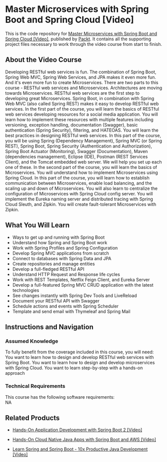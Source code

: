 # Master Microservices with Spring Boot and Spring Cloud [Video]
This is the code repository for [Master Microservices with Spring Boot and Spring Cloud [Video]](https://www.packtpub.com/application-development/learn-spring-and-spring-boot-10x-productive-java-development-video?utm_source=github&utm_medium=repository&utm_campaign=9781838648657), published by [Packt](https://www.packtpub.com/?utm_source=github). It contains all the supporting project files necessary to work through the video course from start to finish.
## About the Video Course
Developing RESTful web services is fun. The combination of Spring Boot, Spring Web MVC, Spring Web Services, and JPA makes it even more fun. And it's even more fun to create Microservices. There are two parts to this course - RESTful web services and Microservices. Architectures are moving towards Microservices. RESTful web services are the first step to developing great Microservices. Spring Boot, in combination with Spring Web MVC (also called Spring REST) makes it easy to develop RESTful web services. In the first part of the course, you will learn the basics of RESTful web services developing resources for a social media application. You will learn how to implement these resources with multiple features including versioning, exception handling, documentation (Swagger), basic authentication (Spring Security), filtering, and HATEOAS. You will learn the best practices in designing RESTful web services. In this part of the course, you will be using Spring (Dependency Management), Spring MVC (or Spring REST), Spring Boot, Spring Security (Authentication and Authorization), Spring Boot Actuator (Monitoring), Swagger (Documentation), Maven (dependencies management), Eclipse (IDE), Postman (REST Services Client), and the Tomcat embedded web server. We will help you set up each one of these. In the second part of the course, you will learn the basics of Microservices. You will understand how to implement Microservices using Spring Cloud. In this part of the course, you will learn how to establish communication between Microservices, enable load balancing, and the scaling up and down of Microservices. You will also learn to centralize the configuration of Microservices with Spring Cloud config server. You will implement the Eureka naming server and distributed tracing with Spring Cloud Sleuth, and Zipkin. You will create fault-tolerant Microservices with Zipkin.

<H2>What You Will Learn</H2>
<DIV class=book-info-will-learn-text>
<UL>
<LI>Ways to get up and running with Spring Boot 
<LI>Understand how Spring and Spring Boot work 
<LI>Work with Spring Profiles and Spring Configuration 
<LI>Develop Spring MVC applications from scratch 
<LI>Connect to databases with Spring Data and JPA 
<LI>Create repositories and manage entities 
<LI>Develop a full-fledged RESTful API 
<LI>Understand HTTP Request and Response life cycles 
<LI>Work with REST Templates, Netflix Feign Client, and Eureka Server 
<LI>Develop a full-featured Spring MVC CRUD application with the latest technologies 
<LI>See changes instantly with Spring Dev Tools and LiveReload 
<LI>Document your RESTful API with Swagger 
<LI>Schedule actions and events with Spring Scheduler 
<LI>Template and send email with Thymeleaf and Spring Mail </LI></UL></DIV>

## Instructions and Navigation
### Assumed Knowledge
To fully benefit from the coverage included in this course, you will need:<br/>
You want to learn how to design and develop RESTful web services with Spring Boot. You want to learn how to design and develop microservices with Spring Cloud. You want to learn step-by-step with a hands-on approach
### Technical Requirements
This course has the following software requirements:<br/>
NA

## Related Products
* [Hands-On Application Development with Spring Boot 2 [Video]](https://www.packtpub.com/application-development/learn-spring-and-spring-boot-10x-productive-java-development-video?utm_source=github&utm_medium=repository&utm_campaign=9781838648657)

* [Hands-On Cloud Native Java Apps with Spring Boot and AWS [Video]](https://www.packtpub.com/application-development/learn-spring-and-spring-boot-10x-productive-java-development-video?utm_source=github&utm_medium=repository&utm_campaign=9781838648657)

* [Learn Spring and Spring Boot - 10x Productive Java Development [Video]](https://www.packtpub.com/application-development/learn-spring-and-spring-boot-10x-productive-java-development-video?utm_source=github&utm_medium=repository&utm_campaign=9781838648657)

